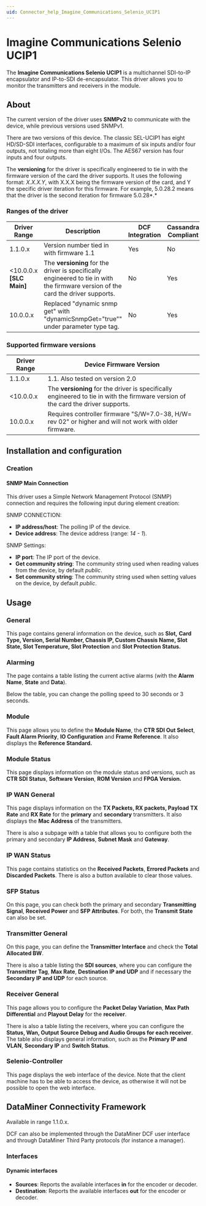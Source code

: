 ```yaml
---
uid: Connector_help_Imagine_Communications_Selenio_UCIP1
---
```


# Imagine Communications Selenio UCIP1

The **Imagine Communications Selenio UCIP1** is a multichannel SDI-to-IP encapsulator and IP-to-SDI de-encapsulator. This driver allows you to monitor the transmitters and receivers in the module.

## About

The current version of the driver uses **SNMPv2** to communicate with the device, while previous versions used SNMPv1.

There are two versions of this device. The classic SEL-UCIP1 has eight HD/SD-SDI interfaces, configurable to a maximum of six inputs and/or four outputs, not totaling more than eight I/Os. The AES67 version has four inputs and four outputs.

The **versioning** for the driver is specifically engineered to tie in with the firmware version of the card the driver supports. It uses the following format: *X.X.X.Y*, with X.X.X being the firmware version of the card, and Y the specific driver iteration for this firmware. For example, 5.0.28.2 means that the driver is the second iteration for firmware 5.0.28*.*

### Ranges of the driver

| **Driver Range**            | **Description**                                                                                                                   | **DCF Integration** | **Cassandra Compliant** |
|-----------------------------|-----------------------------------------------------------------------------------------------------------------------------------|---------------------|-------------------------|
| 1.1.0.x                     | Version number tied in with firmware 1.1                                                                                          | Yes                 | No                      |
| \<10.0.0.x **\[SLC Main\]** | The **versioning** for the driver is specifically engineered to tie in with the firmware version of the card the driver supports. | No                  | Yes                     |
| 10.0.0.x                    | Replaced "dynamic snmp get" with "dynamicSnmpGet="true"" under parameter type tag.                                                | No                  | Yes                     |

### Supported firmware versions

| **Driver Range** | **Device Firmware Version**                                                                                                       |
|------------------|-----------------------------------------------------------------------------------------------------------------------------------|
| 1.1.0.x          | 1.1. Also tested on version 2.0                                                                                                   |
| \<10.0.0.x       | The **versioning** for the driver is specifically engineered to tie in with the firmware version of the card the driver supports. |
| 10.0.0.x         | Requires controller firmware "S/W=7.0-38, H/W= rev 02" or higher and will not work with older firmware.                           |

## Installation and configuration

### Creation

#### SNMP Main Connection

This driver uses a Simple Network Management Protocol (SNMP) connection and requires the following input during element creation:

SNMP CONNECTION:

- **IP address/host**: The polling IP of the device.
- **Device address**: The device address (range: *14 - 1*).

SNMP Settings:

- **IP port**: The IP port of the device.
- **Get community string**: The community string used when reading values from the device, by default *public*.
- **Set community string**: The community string used when setting values on the device, by default *public*.

## Usage

### General

This page contains general information on the device, such as **Slot,** **Card Type, Version, Serial Number, Chassis IP, Custom Chassis Name, Slot State, Slot Temperature, Slot Protection** and **Slot Protection Status.**

### Alarming

The page contains a table listing the current active alarms (with the **Alarm Name**, **State** and **Data**).

Below the table, you can change the polling speed to 30 seconds or 3 seconds.

### Module

This page allows you to define the **Module Name**, the **CTR SDI Out Select**, **Fault Alarm Priority**, **IO Configuration** and **Frame Reference**. It also displays the **Reference Standard.**

### Module Status

This page displays information on the module status and versions, such as **CTR SDI Status**, **Software Version**, **ROM Version** and **FPGA Version.**

### IP WAN General

This page displays information on the **TX Packets, RX packets, Payload TX Rate** and **RX Rate** for the **primary** and **secondary** transmitters. It also displays the **Mac Address** of the transmitters.

There is also a subpage with a table that allows you to configure both the primary and secondary **IP Address**, **Subnet Mask** and **Gateway**.

### IP WAN Status

This page contains statistics on the **Received Packets**, **Errored Packets** and **Discarded Packets**. There is also a button available to clear those values.

### SFP Status

On this page, you can check both the primary and secondary **Transmitting Signal**, **Received Power** and **SFP Attributes**. For both, the **Transmit State** can also be set.

### Transmitter General

On this page, you can define the **Transmitter Interface** and check the **Total Allocated BW**.

There is also a table listing the **SDI sources**, where you can configure the **Transmitter Tag**, **Max Rate**, **Destination IP and UDP** and if necessary the **Secondary IP and UDP** for each source.

### Receiver General

This page allows you to configure the **Packet Delay Variation**, **Max Path Differential** and **Playout Delay** for the **receiver**.

There is also a table listing the receivers, where you can configure the **Status, Wan, Output Source Debug and Audio Groups for each receiver**. The table also displays general information, such as the **Primary IP and VLAN**, **Secondary IP** and **Switch Status**.

### Selenio-Controller

This page displays the web interface of the device. Note that the client machine has to be able to access the device, as otherwise it will not be possible to open the web interface.

## DataMiner Connectivity Framework

Available in range 1.1.0.x.

DCF can also be implemented through the DataMiner DCF user interface and through DataMiner Third Party protocols (for instance a manager).

### Interfaces

#### Dynamic interfaces

- **Sources**: Reports the available interfaces **in** for the encoder or decoder.
- **Destination**: Reports the available interfaces **out** for the encoder or decoder.

